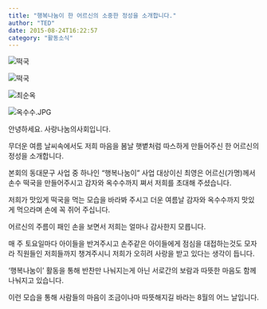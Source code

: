 ```yaml
---
title: "행복나눔이 한 어르신의 소중한 정성을 소개합니다."
author: "TED"
date: 2015-08-24T16:22:57
category: "활동소식"
---
```


![떡국](/files/attach/images/2318/889/032/3c56ec9ed1172505edf93012913d6078.jpg)

![떡국](/files/attach/images/2318/889/032/75a8e5eb51ef1eba5389d0c44c7e9d79.jpg)

![최순옥](/files/attach/images/2318/889/032/bc065a139ec765ab1865315c01f73fc3.jpg)

![옥수수.JPG](/files/attach/images/2318/889/032/9fb224a37280cd7b92571eba22c2d54f.JPG)

안녕하세요. 사랑나눔의사회입니다.

무더운 여름 날씨속에서도 저희 마음을 봄날 햇볕처럼 따스하게 만들어주신 한 어르신의 정성을 소개합니다.

본회의 동대문구 사업 중 하나인 “행복나눔이” 사업 대상이신 최영은 어르신(가명)께서 손수 떡국을 만들어주시고 감자와 옥수수까지 쪄서 저희를 초대해 주셨습니다.

저희가 맛있게 떡국을 먹는 모습을 바라봐 주시고 더운 여름날 감자와 옥수수까지 맛있게 먹으라며 손에 꼭 쥐어 주십니다.

어르신의 주름이 패인 손을 보면서 저희는 얼마나 감사한지 모릅니다.

매 주 토요일마다 아이들을 반겨주시고 손주같은 아이들에게 점심을 대접하는것도 모자라 직원들인 저희들까지 챙겨주시니 저희가 오히려 사랑을 받고 있다는 생각이 듭니다.

‘행복나눔이’ 활동을 통해 반찬만 나눠지는게 아닌 서로간의 보람과 따뜻한 마음도 함께 나눠지고 있습니다.

이런 모습을 통해 사람들의 마음이 조금이나마 따뜻해지길 바라는 8월의 어느 날입니다.
